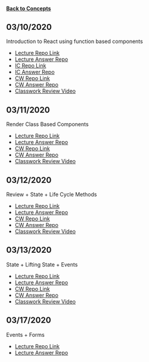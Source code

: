 #### [Back to Concepts](README.md)

## 03/10/2020
Introduction to React using function based components
- [Lecture Repo Link](https://classroom.github.com/a/_dYzdPM9)
- [Lecture Answer Repo](https://github.com/cs-fullstack-2020-spring/react-basics-lecture-autumn-ragland)
- [IC Repo Link](https://classroom.github.com/a/JbD8WNh1)
- [IC Answer Repo](https://github.com/cs-fullstack-2020-spring/react-basics-ic-autumn-ragland/tree/master/ic-app)
- [CW Repo Link](https://classroom.github.com/a/63l-36rn)
- [CW Answer Repo](https://github.com/cs-fullstack-2020-spring/react-basics-cw-autumn-ragland/tree/master/cw-app)
- [Classwork Review Video](https://youtu.be/2xBUhGVVXog)

## 03/11/2020
Render Class Based Components
- [Lecture Repo Link](https://classroom.github.com/a/n2CDh3FC)
- [Lecture Answer Repo](https://github.com/cs-fullstack-2020-spring/react-class-components-lecture-20200311-autumn-ragland)
- [CW Repo Link](https://classroom.github.com/a/FMt8Fqo9)
- [CW Answer Repo](https://github.com/cs-fullstack-2020-spring/react-class-components1-cw-autumn-ragland)
- [Classwork Review Video](#)

## 03/12/2020
Review + State + Life Cycle Methods
- [Lecture Repo Link](https://classroom.github.com/a/ToQ1zz0v)
- [Lecture Answer Repo](https://github.com/cs-fullstack-2020-spring/react-day3-lecture-autumn-ragland)
- [CW Repo Link](https://classroom.github.com/a/JzxnxN2l)
- [CW Answer Repo](https://github.com/cs-fullstack-2020-spring/react-day-3-cw-autumn-ragland)
- [Classwork Review Video](https://youtu.be/qGJy_6DspTQ)

## 03/13/2020
State + Lifting State + Events
- [Lecture Repo Link](https://classroom.github.com/a/Mk2q1wFC)
- [Lecture Answer Repo]( https://github.com/cs-fullstack-2020-spring/react-lift-state-20200313-autumn-ragland)
- [CW Repo Link](https://classroom.github.com/a/kYLXAfzW)
- [CW Answer Repo](https://github.com/cs-fullstack-2020-spring/react-lift-state-cw-autumn-ragland)
- [Classwork Review Video](#)

## 03/17/2020
Events + Forms
- [Lecture Repo Link](https://classroom.github.com/a/pdrK8eyP)
- [Lecture Answer Repo](https://github.com/cs-fullstack-2020-spring/200317-react-forms-events-lecture-autumn-ragland)
